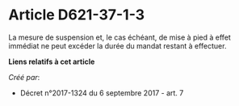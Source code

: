 # Article D621-37-1-3

La mesure de suspension et, le cas échéant, de mise à pied à effet immédiat ne peut excéder la durée du mandat restant à
effectuer.

**Liens relatifs à cet article**

_Créé par_:

  - Décret n°2017-1324 du 6 septembre 2017 - art. 7
